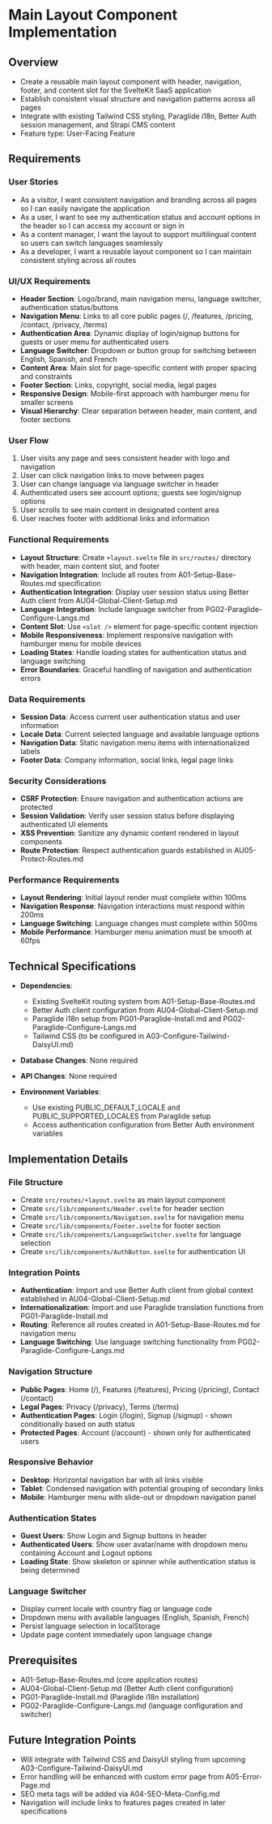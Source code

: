 # Main Layout Component Implementation

## Overview
- Create a reusable main layout component with header, navigation, footer, and content slot for the SvelteKit SaaS application
- Establish consistent visual structure and navigation patterns across all pages
- Integrate with existing Tailwind CSS styling, Paraglide i18n, Better Auth session management, and Strapi CMS content
- Feature type: User-Facing Feature

## Requirements

### User Stories
- As a visitor, I want consistent navigation and branding across all pages so I can easily navigate the application
- As a user, I want to see my authentication status and account options in the header so I can access my account or sign in
- As a content manager, I want the layout to support multilingual content so users can switch languages seamlessly
- As a developer, I want a reusable layout component so I can maintain consistent styling across all routes

### UI/UX Requirements
- **Header Section**: Logo/brand, main navigation menu, language switcher, authentication status/buttons
- **Navigation Menu**: Links to all core public pages (/, /features, /pricing, /contact, /privacy, /terms)
- **Authentication Area**: Dynamic display of login/signup buttons for guests or user menu for authenticated users
- **Language Switcher**: Dropdown or button group for switching between English, Spanish, and French
- **Content Area**: Main slot for page-specific content with proper spacing and constraints
- **Footer Section**: Links, copyright, social media, legal pages
- **Responsive Design**: Mobile-first approach with hamburger menu for smaller screens
- **Visual Hierarchy**: Clear separation between header, main content, and footer sections

### User Flow
1. User visits any page and sees consistent header with logo and navigation
2. User can click navigation links to move between pages
3. User can change language via language switcher in header
4. Authenticated users see account options; guests see login/signup options
5. User scrolls to see main content in designated content area
6. User reaches footer with additional links and information

### Functional Requirements
- **Layout Structure**: Create `+layout.svelte` file in `src/routes/` directory with header, main content slot, and footer
- **Navigation Integration**: Include all routes from A01-Setup-Base-Routes.md specification
- **Authentication Integration**: Display user session status using Better Auth client from AU04-Global-Client-Setup.md
- **Language Integration**: Include language switcher from PG02-Paraglide-Configure-Langs.md
- **Content Slot**: Use `<slot />` element for page-specific content injection
- **Mobile Responsiveness**: Implement responsive navigation with hamburger menu for mobile devices
- **Loading States**: Handle loading states for authentication status and language switching
- **Error Boundaries**: Graceful handling of navigation and authentication errors

### Data Requirements
- **Session Data**: Access current user authentication status and user information
- **Locale Data**: Current selected language and available language options
- **Navigation Data**: Static navigation menu items with internationalized labels
- **Footer Data**: Company information, social links, legal page links

### Security Considerations
- **CSRF Protection**: Ensure navigation and authentication actions are protected
- **Session Validation**: Verify user session status before displaying authenticated UI elements
- **XSS Prevention**: Sanitize any dynamic content rendered in layout components
- **Route Protection**: Respect authentication guards established in AU05-Protect-Routes.md

### Performance Requirements
- **Layout Rendering**: Initial layout render must complete within 100ms
- **Navigation Response**: Navigation interactions must respond within 200ms
- **Language Switching**: Language changes must complete within 500ms
- **Mobile Performance**: Hamburger menu animation must be smooth at 60fps

## Technical Specifications
- **Dependencies**: 
  - Existing SvelteKit routing system from A01-Setup-Base-Routes.md
  - Better Auth client configuration from AU04-Global-Client-Setup.md
  - Paraglide i18n setup from PG01-Paraglide-Install.md and PG02-Paraglide-Configure-Langs.md
  - Tailwind CSS (to be configured in A03-Configure-Tailwind-DaisyUI.md)

- **Database Changes**: None required

- **API Changes**: None required

- **Environment Variables**: 
  - Use existing PUBLIC_DEFAULT_LOCALE and PUBLIC_SUPPORTED_LOCALES from Paraglide setup
  - Access authentication configuration from Better Auth environment variables

## Implementation Details

### File Structure
- Create `src/routes/+layout.svelte` as main layout component
- Create `src/lib/components/Header.svelte` for header section
- Create `src/lib/components/Navigation.svelte` for navigation menu
- Create `src/lib/components/Footer.svelte` for footer section
- Create `src/lib/components/LanguageSwitcher.svelte` for language selection
- Create `src/lib/components/AuthButton.svelte` for authentication UI

### Integration Points
- **Authentication**: Import and use Better Auth client from global context established in AU04-Global-Client-Setup.md
- **Internationalization**: Import and use Paraglide translation functions from PG01-Paraglide-Install.md
- **Routing**: Reference all routes created in A01-Setup-Base-Routes.md for navigation menu
- **Language Switching**: Use language switching functionality from PG02-Paraglide-Configure-Langs.md

### Navigation Structure
- **Public Pages**: Home (/), Features (/features), Pricing (/pricing), Contact (/contact)  
- **Legal Pages**: Privacy (/privacy), Terms (/terms)
- **Authentication Pages**: Login (/login), Signup (/signup) - shown conditionally based on auth status
- **Protected Pages**: Account (/account) - shown only for authenticated users

### Responsive Behavior
- **Desktop**: Horizontal navigation bar with all links visible
- **Tablet**: Condensed navigation with potential grouping of secondary links
- **Mobile**: Hamburger menu with slide-out or dropdown navigation panel

### Authentication States
- **Guest Users**: Show Login and Signup buttons in header
- **Authenticated Users**: Show user avatar/name with dropdown menu containing Account and Logout options
- **Loading State**: Show skeleton or spinner while authentication status is being determined

### Language Switcher
- Display current locale with country flag or language code
- Dropdown menu with available languages (English, Spanish, French)
- Persist language selection in localStorage
- Update page content immediately upon language change

## Prerequisites
- A01-Setup-Base-Routes.md (core application routes)
- AU04-Global-Client-Setup.md (Better Auth client configuration)
- PG01-Paraglide-Install.md (Paraglide i18n installation)
- PG02-Paraglide-Configure-Langs.md (language configuration and switcher)

## Future Integration Points
- Will integrate with Tailwind CSS and DaisyUI styling from upcoming A03-Configure-Tailwind-DaisyUI.md
- Error handling will be enhanced with custom error page from A05-Error-Page.md
- SEO meta tags will be added via A04-SEO-Meta-Config.md
- Navigation will include links to features pages created in later specifications